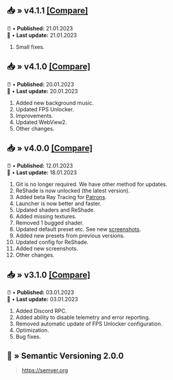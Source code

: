 ## 📥 » v4.1.1 [[Compare]](https://github.com/sefinek24/Genshin-Impact-ReShade/compare/v4.1.0...v4.1.1)
⏰ • **Published:** 21.01.2023  
🎊 • **Last update:** 21.01.2023
1. Small fixes.

## 📥 » v4.1.0 [[Compare]](https://github.com/sefinek24/Genshin-Impact-ReShade/compare/v4.0.0...v4.1.0)
⏰ • **Published:** 20.01.2023  
🎊 • **Last update:** 20.01.2023
1. Added new background music.
2. Updated FPS Unlocker.
3. Improvements.
4. Updated WebView2.
5. Other changes.

## 📥 » v4.0.0 [[Compare]](https://github.com/sefinek24/Genshin-Impact-ReShade/compare/v3.1.0...v4.0.0)
⏰ • **Published:** 12.01.2023  
🎊 • **Last update:** 18.01.2023
1. Git is no longer required. We have other method for updates.
2. ReShade is now unlocked (the latest version).
3. Added beta Ray Tracing for [Patrons](https://www.patreon.com/sefinek).
4. Launcher is now better and faster.
5. Updated shaders and ReShade.
6. Added missing textures.
7. Removed 1 bugged shader.
8. Updated default preset etc. See new [screenshots](https://sefinek.net/genshin-impact-reshade/gallery/v4.0.0).
9. Added new presets from previous versions.
10. Updated config for ReShade.
11. Added new screenshots.
12. Other changes.

## 📥 » v3.1.0 [[Compare]](https://github.com/sefinek24/Genshin-Impact-ReShade/compare/v3.0.1...v3.1.0)
⏰ • **Published:** 03.01.2023  
🎊 • **Last update:** 03.01.2023
1. Added Discord RPC.
2. Added ability to disable telemetry and error reporting.
3. Removed automatic update of FPS Unlocker configuration.
4. Optimization.
5. Bug fixes.

## 📝 » Semantic Versioning 2.0.0
> https://semver.org